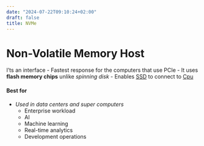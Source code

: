 ```yaml
---
date: "2024-07-22T09:10:24+02:00"
draft: false
title: NVMe
---
```


# Non-Volatile Memory Host

I’ts an interface - Fastest response for the computers that use PCIe -
It uses **flash memory chips** unlike *spinning disk* - Enables
[SSD](/Notes/posts/SSD) to connect to
[Cpu](/Notes/posts/Linux/Kernel/Cpu)

#### Best for

-   *Used in data centers and super computers*
    -   Enterprise workload
    -   AI
    -   Machine learning
    -   Real-time analytics
    -   Development operations
